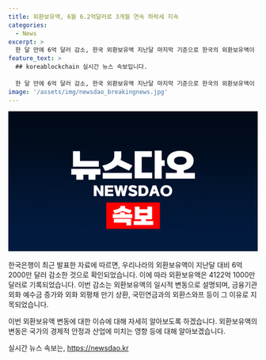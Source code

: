 ```yaml
---
title: 외환보유액, 6월 6.2억달러로 3개월 연속 하락세 지속
categories:
  - News
excerpt: >
  한 달 만에 6억 달러 감소, 한국 외환보유액 지난달 마지막 기준으로 한국의 외환보유액이 6억달러 이상 감소한 것으로 확인됐다. 이는 외화 외평채 만기 상환, 국민연금과의 외환스와프 등의 영향으로 분기 말 효과에 따른 금융기관 외화 예수금 증가와 상쇄되었다.
feature_text: >
  ## koreablockchain 실시간 뉴스 속보입니다.

  한 달 만에 6억 달러 감소, 한국 외환보유액 지난달 마지막 기준으로 한국의 외환보유액이 6억달러 이상 감소한 것으로 확인됐다. 이는 외화 외평채 만기 상환, 국민연금과의 외환스와프 등의 영향으로 분기 말 효과에 따른 금융기관 외화 예수금 증가와 상쇄되었다.
image: '/assets/img/newsdao_breakingnews.jpg'
---
```


<p><img src="/assets/img/newsdao_breakingnews.jpg" alt="koreablockchain 속보" /></p>

<p>한국은행이 최근 발표한 자료에 따르면, 우리나라의 외환보유액이 지난달 대비 6억 2000만 달러 감소한 것으로 확인되었습니다. 이에 따라 외환보유액은 4122억 1000만 달러로 기록되었습니다. 이번 감소는 외환보유액의 일시적 변동으로 설명되며, 금융기관 외화 예수금 증가와 외화 외평채 만기 상환, 국민연금과의 외환스와프 등이 그 이유로 지목되었습니다. </p>

<p>이번 외환보유액 변동에 대한 이슈에 대해 자세히 알아보도록 하겠습니다. 외환보유액의 변동은 국가의 경제적 안정과 산업에 미치는 영향 등에 대해 알아보겠습니다.</p>
실시간 뉴스 속보는, <a href="https://newsdao.kr" rel="dofollow">https://newsdao.kr</a>


